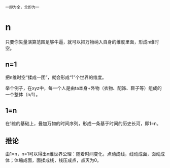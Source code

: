     一即为全，全即为一
    
# n

只要你矢量演算范围足够牛逼，就可以把万物纳入自身的维度里面，形成n维时空。

## n=1

把n维时空“揉成一团”，就会形成“1”个世界的维度。

举个例子，在xyz中，每一个人是由ta本身+外物（衣物、配饰、鞋子等）组成的一个整体（n/1）。

## 1=n

在1维的基础上，叠加万物的时间序列，形成一条基于时间的历史长河，即1=n。

## 推论

由1=n，n=1可以得出n维世界公理：随着时间变化，点动成线，线动成面，面动成体；体缩成面，面揉成线，线压成点，点灭为0。